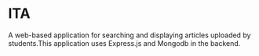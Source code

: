 # ITA

A web-based application for searching and displaying articles uploaded by students.This application uses Express.js and Mongodb in the backend.
